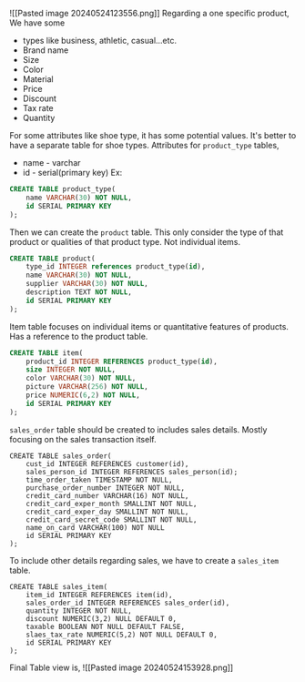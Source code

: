 ![[Pasted image 20240524123556.png]]
Regarding a one specific product, 
We have some 
- types like business, athletic, casual...etc.
- Brand name
- Size
- Color
- Material
- Price
- Discount
- Tax rate
- Quantity

For some attributes like shoe type, it has some potential values. It's better to have a separate table for shoe types. 
Attributes for `product_type` tables,
- name - varchar
- id - serial(primary key)
Ex:
```sql
CREATE TABLE product_type(
	name VARCHAR(30) NOT NULL,
	id SERIAL PRIMARY KEY
);
```

Then we can create the `product` table.  This only consider the type of that product or qualities of that product type. Not individual items. 
```sql
CREATE TABLE product(
	type_id INTEGER references product_type(id),
	name VARCHAR(30) NOT NULL,
	supplier VARCHAR(30) NOT NULL,
	description TEXT NOT NULL,
	id SERIAL PRIMARY KEY
);
``` 
Item table focuses on individual items or quantitative features of products. Has a reference to the product table. 
```sql
CREATE TABLE item(
	product_id INTEGER REFERENCES product_type(id),
	size INTEGER NOT NULL,
	color VARCHAR(30) NOT NULL,
	picture VARCHAR(256) NOT NULL,
	price NUMERIC(6,2) NOT NULL,
	id SERIAL PRIMARY KEY
);
```

`sales_order` table should be created to includes sales details. Mostly focusing on the sales transaction itself. 
```postgresql
CREATE TABLE sales_order(
	cust_id INTEGER REFERENCES customer(id),
	sales_person_id INTEGER REFERENCES sales_person(id);
	time_order_taken TIMESTAMP NOT NULL,
	purchase_order_number INTEGER NOT NULL,
	credit_card_number VARCHAR(16) NOT NULL,
	credit_card_exper_month SMALLINT NOT NULL,
	credit_card_exper_day SMALLINT NOT NULL,
	credit_card_secret_code SMALLINT NOT NULL,
	name_on_card VARCHAR(100) NOT NULL
	id SERIAL PRIMARY KEY
);
```

To include other details regarding sales, we have to create a `sales_item` table.
```postgresql
CREATE TABLE sales_item(
	item_id INTEGER REFERENCES item(id),
	sales_order_id INTEGER REFERENCES sales_order(id),
	quantity INTEGER NOT NULL,
	discount NUMERIC(3,2) NULL DEFAULT 0,
	taxable BOOLEAN NOT NULL DEFAULT FALSE,
	slaes_tax_rate NUMERIC(5,2) NOT NULL DEFAULT 0,
	id SERIAL PRIMARY KEY
);
```

Final Table view is,
![[Pasted image 20240524153928.png]]